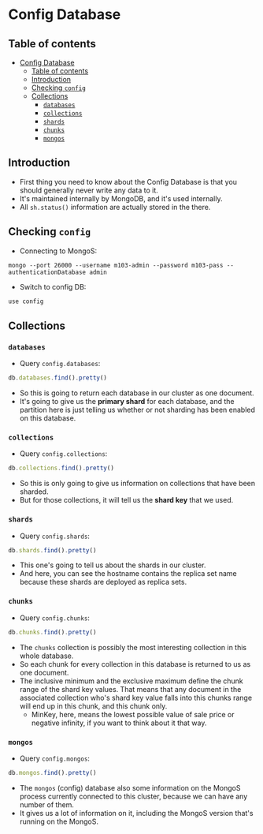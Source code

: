 # Config Database

## Table of contents

- [Config Database](#config-database)
  - [Table of contents](#table-of-contents)
  - [Introduction](#introduction)
  - [Checking `config`](#checking-config)
  - [Collections](#collections)
    - [`databases`](#databases)
    - [`collections`](#collections-1)
    - [`shards`](#shards)
    - [`chunks`](#chunks)
    - [`mongos`](#mongos)

## Introduction

- First thing you need to know about the Config Database is that you should generally never write any data to it.
- It's maintained internally by MongoDB, and it's used internally.
- All `sh.status()` information are actually stored in the there.


## Checking `config`

- Connecting to MongoS:

```shell
mongo --port 26000 --username m103-admin --password m103-pass --authenticationDatabase admin
```

- Switch to config DB:

```js
use config
```

## Collections

### `databases`

- Query `config.databases`:

```js
db.databases.find().pretty()
```

- So this is going to return each database in our cluster as one document.
- It's going to give us the **primary shard** for each database, and the partition here is just telling us whether or not sharding has been enabled on this database.

### `collections`

- Query `config.collections`:

```js
db.collections.find().pretty()
```

- So this is only going to give us information on collections that have been sharded.
- But for those collections, it will tell us the **shard key** that we used.

### `shards`

- Query `config.shards`:

```js
db.shards.find().pretty()
```

- This one's going to tell us about the shards in our cluster.
- And here, you can see the hostname contains the replica set name because these shards are deployed as replica sets.

### `chunks`

- Query `config.chunks`:

```js
db.chunks.find().pretty()
```

- The `chunks` collection is possibly the most interesting collection in this whole database.
- So each chunk for every collection in this database is returned to us as one document.
- The inclusive minimum and the exclusive maximum define the chunk range of the shard key values. That means that any document in the associated collection who's shard key value falls into this chunks range will end up in this chunk, and this chunk only.
  - MinKey, here, means the lowest possible value of sale price or negative infinity, if you want to think about it that way.

### `mongos`

- Query `config.mongos`:

```js
db.mongos.find().pretty()
```

- The `mongos` (config) database also some information on the MongoS process currently connected to this cluster, because we can have any number of them.
- It gives us a lot of information on it, including the MongoS version that's running on the MongoS.
